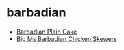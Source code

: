 # barbadian

 * [Barbadian Plain Cake](../index/b/barbadian-plain-cake.json)
 * [Big Ms Barbadian Chicken Skewers](../index/b/big-ms-barbadian-chicken-skewers.json)
